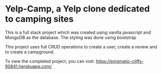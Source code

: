# Yelp-Camp, a Yelp clone dedicated to camping sites

This is a full stack project which was created using vanilla javascript and MongoDB as the database. The styling was done using bootstrap

This project uses full CRUD operations to create a user, create a review and to create a campground.

To view the completed project, you can visit: https://enigmatic-cliffs-90841.herokuapp.com/